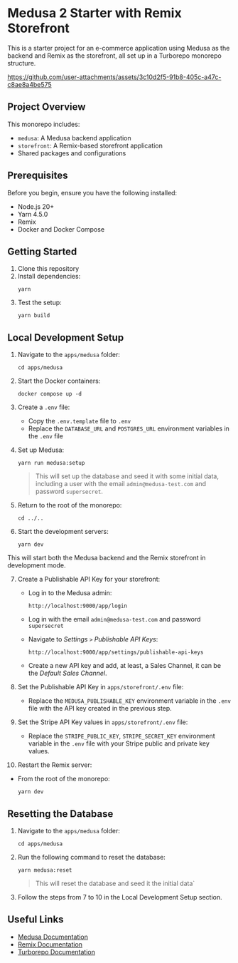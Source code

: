 # Medusa 2 Starter with Remix Storefront

This is a starter project for an e-commerce application using Medusa as the backend and Remix as the storefront, all set up in a Turborepo monorepo structure.

https://github.com/user-attachments/assets/3c10d2f5-91b8-405c-a47c-c8ae8a4be575


## Project Overview

This monorepo includes:

- `medusa`: A Medusa backend application
- `storefront`: A Remix-based storefront application
- Shared packages and configurations

## Prerequisites

Before you begin, ensure you have the following installed:

- Node.js 20+
- Yarn 4.5.0
- Remix
- Docker and Docker Compose

## Getting Started

1. Clone this repository
2. Install dependencies:
   ```
   yarn
   ```
3. Test the setup:
   ```
   yarn build
   ```

## Local Development Setup

1. Navigate to the `apps/medusa` folder:

   ```
   cd apps/medusa
   ```

2. Start the Docker containers:

   ```
   docker compose up -d
   ```

3. Create a `.env` file:

   - Copy the `.env.template` file to `.env`
   - Replace the `DATABASE_URL` and `POSTGRES_URL` environment variables in the `.env` file

4. Set up Medusa:

   ```
   yarn run medusa:setup
   ```

   > This will set up the database and seed it with some initial data, including a user with the email `admin@medusa-test.com` and password `supersecret`.

5. Return to the root of the monorepo:

   ```
   cd ../..
   ```

6. Start the development servers:
   ```
   yarn dev
   ```

This will start both the Medusa backend and the Remix storefront in development mode.

7. Create a Publishable API Key for your storefront:

   - Log in to the Medusa admin:

     `http://localhost:9000/app/login`

   - Log in with the email `admin@medusa-test.com` and password `supersecret`
   - Navigate to _Settings_ `>` _Publishable API Keys_:

     `http://localhost:9000/app/settings/publishable-api-keys`

   - Create a new API key and add, at least, a Sales Channel, it can be the _Default Sales Channel_.

8. Set the Publishable API Key in `apps/storefront/.env` file:

   - Replace the `MEDUSA_PUBLISHABLE_KEY` environment variable in the `.env` file with the API key created in the previous step.

9. Set the Stripe API Key values in `apps/storefront/.env` file:

   - Replace the `STRIPE_PUBLIC_KEY`, `STRIPE_SECRET_KEY` environment variable in the `.env` file with your Stripe public and private key values.

10. Restart the Remix server:

- From the root of the monorepo:

  ```
  yarn dev
  ```


## Resetting the Database
1. Navigate to the `apps/medusa` folder:

   ```
   cd apps/medusa
   ```
2. Run the following command to reset the database:

   ```
   yarn medusa:reset
   ```

   > This will reset the database and seed it the initial data`


3. Follow the steps from 7 to 10 in the Local Development Setup section.

## Useful Links

- [Medusa Documentation](https://docs.medusajs.com/)
- [Remix Documentation](https://remix.run/docs/en/main)
- [Turborepo Documentation](https://turbo.build/repo/docs)
